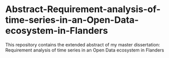 # Abstract-Requirement-analysis-of-time-series-in-an-Open-Data-ecosystem-in-Flanders
This repository contains the extended abstract of my master dissertation: Requirement analysis of time series in an Open Data ecosystem in Flanders
